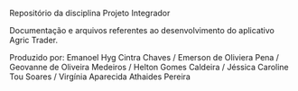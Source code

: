 Repositório da disciplina Projeto Integrador

Documentação e arquivos referentes ao desenvolvimento do aplicativo Agric Trader.

Produzido por:
Emanoel Hyg Cintra Chaves /
Emerson de Oliviera Pena /
Geovanne de Oliveira Medeiros /
Helton Gomes Caldeira /
Jéssica Caroline Tou Soares /
Virgínia Aparecida Athaides Pereira
